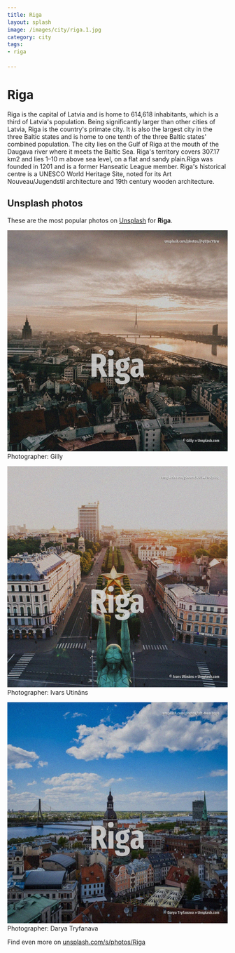 ```yaml
---
title: Riga
layout: splash
image: /images/city/riga.1.jpg
category: city
tags:
- riga

---
```

# Riga

Riga  is the capital of Latvia and is home to 614,618 inhabitants, which is a third of Latvia's 
population.
Being significantly larger than other cities of Latvia, Riga is the country's primate city.
It is also the largest city in the three Baltic states and is home to one tenth of the three Baltic 
states' combined population.
The city lies on the Gulf of Riga at the mouth of the Daugava river where it meets the Baltic Sea.
Riga's territory covers 307.17 km2  and lies 1–10 m  above sea level, on a flat and sandy 
plain.Riga was founded in 1201 and is a former Hanseatic League member.
Riga's historical centre is a UNESCO World Heritage Site, noted for its Art Nouveau/Jugendstil 
architecture and 19th century wooden architecture.

 
## Unsplash photos
These are the most popular photos on [Unsplash](https://unsplash.com) for **Riga**.
 
![Riga](/images/city/riga.1.jpg)
Photographer:  Gilly
 
![Riga](/images/city/riga.2.jpg)
Photographer:  Ivars Utināns
 
![Riga](/images/city/riga.3.jpg)
Photographer:  Darya Tryfanava
 
Find even more on [unsplash.com/s/photos/Riga](https://unsplash.com/s/photos/Riga)
 
